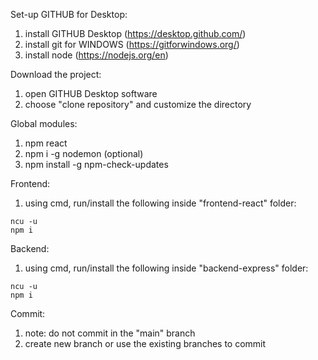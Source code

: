Set-up GITHUB for Desktop:
  1.  install GITHUB Desktop (https://desktop.github.com/)
  2.  install git for WINDOWS (https://gitforwindows.org/)
  3.  install node (https://nodejs.org/en)

Download the project:
  1. open GITHUB Desktop software
  2. choose "clone repository" and customize the directory

Global modules:
  1.  npm react
  2.  npm i -g nodemon (optional)
  3.  npm install -g npm-check-updates

Frontend:
  1.  using cmd, run/install the following inside "frontend-react" folder:
     
    ncu -u
    npm i


Backend:
  1.  using cmd, run/install the following inside "backend-express" folder:
     
    ncu -u
    npm i

Commit:
  1. note: do not commit in the "main" branch
  2. create new branch or use the existing branches to commit
